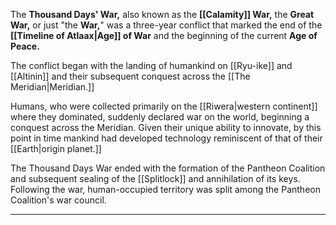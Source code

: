 The **Thousand Days' War,** also known as the **[[Calamity]] War,** the **Great War,** or just "the **War,**" was a three-year conflict that marked the end of the **[[Timeline of Atlaax|Age]] of War** and the beginning of the current **Age of Peace.**

The conflict began with the landing of humankind on [[Ryu-ike]] and [[Altinin]] and their subsequent conquest across the [[The Meridian|Meridian.]]

Humans, who were collected primarily on the [[Riwera|western continent]] where they dominated, suddenly declared war on the world, beginning a conquest across the Meridian. Given their unique ability to innovate, by this point in time mankind had developed technology reminiscent of that of their [[Earth|origin planet.]]

The Thousand Days War ended with the formation of the Pantheon Coalition and subsequent sealing of the [[Splitlock]] and annihilation of its keys. Following the war, human-occupied territory was split among the Pantheon Coalition's war council.

---
